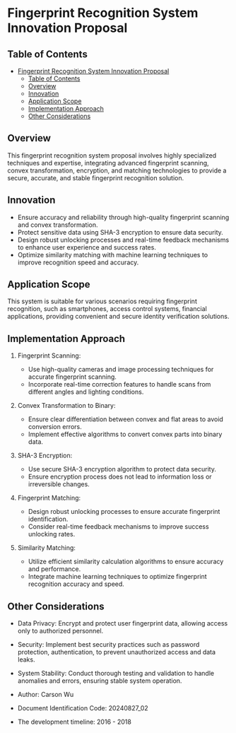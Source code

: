 # Fingerprint Recognition System Innovation Proposal

## Table of Contents

- [Fingerprint Recognition System Innovation Proposal](#fingerprint-recognition-system-innovation-proposal)
  - [Table of Contents](#table-of-contents)
  - [Overview](#overview)
  - [Innovation](#innovation)
  - [Application Scope](#application-scope)
  - [Implementation Approach](#implementation-approach)
  - [Other Considerations](#other-considerations)

## Overview

This fingerprint recognition system proposal involves highly specialized techniques and expertise, integrating advanced fingerprint scanning, convex transformation, encryption, and matching technologies to provide a secure, accurate, and stable fingerprint recognition solution.

## Innovation

- Ensure accuracy and reliability through high-quality fingerprint scanning and convex transformation.
- Protect sensitive data using SHA-3 encryption to ensure data security.
- Design robust unlocking processes and real-time feedback mechanisms to enhance user experience and success rates.
- Optimize similarity matching with machine learning techniques to improve recognition speed and accuracy.

## Application Scope

This system is suitable for various scenarios requiring fingerprint recognition, such as smartphones, access control systems, financial applications, providing convenient and secure identity verification solutions.

## Implementation Approach

1. Fingerprint Scanning:
   - Use high-quality cameras and image processing techniques for accurate fingerprint scanning.
   - Incorporate real-time correction features to handle scans from different angles and lighting conditions.

2. Convex Transformation to Binary:
   - Ensure clear differentiation between convex and flat areas to avoid conversion errors.
   - Implement effective algorithms to convert convex parts into binary data.

3. SHA-3 Encryption:
   - Use secure SHA-3 encryption algorithm to protect data security.
   - Ensure encryption process does not lead to information loss or irreversible changes.

4. Fingerprint Matching:
   - Design robust unlocking processes to ensure accurate fingerprint identification.
   - Consider real-time feedback mechanisms to improve success unlocking rates.

5. Similarity Matching:
   - Utilize efficient similarity calculation algorithms to ensure accuracy and performance.
   - Integrate machine learning techniques to optimize fingerprint recognition accuracy and speed.

## Other Considerations

- Data Privacy: Encrypt and protect user fingerprint data, allowing access only to authorized personnel.
- Security: Implement best security practices such as password protection, authentication, to prevent unauthorized access and data leaks.
- System Stability: Conduct thorough testing and validation to handle anomalies and errors, ensuring stable system operation.

- Author: Carson Wu
- Document Identification Code: 20240827_02
- The development timeline: 2016 - 2018

